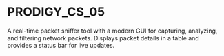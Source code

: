 # PRODIGY_CS_05
A real-time packet sniffer tool with a modern GUI for capturing, analyzing, and filtering network packets. Displays packet details in a table and provides a status bar for live updates.
